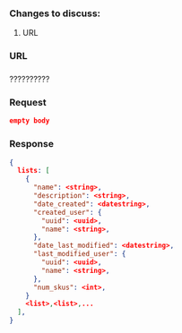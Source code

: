 ### Changes to discuss:

1. URL

### URL

### 

??????????

### Request

```json
empty body
```

### Response

```json
{
  lists: [
    {
      "name": <string>,
      "description": <string>,
      "date_created": <datestring>,
      "created_user": {
        "uuid": <uuid>,
        "name": <string>,
      },
      "date_last_modified": <datestring>,
      "last_modified_user": {
        "uuid": <uuid>,
        "name": <string>,
      },
      "num_skus": <int>,
    }
    <list>,<list>,...
  ],
}
```

